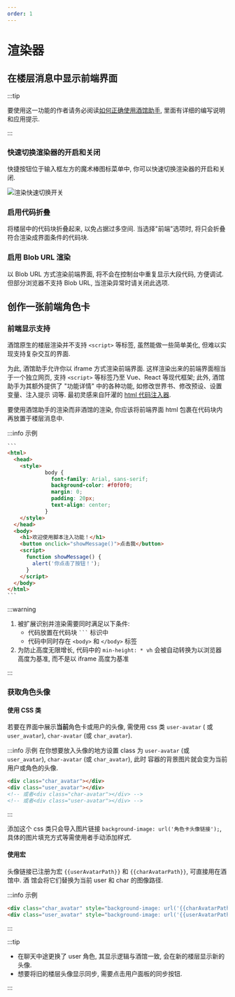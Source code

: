 ```yaml
---
order: 1
---
```


# 渲染器

## 在楼层消息中显示前端界面

:::tip

要使用这一功能的作者请务必阅读[如何正确使用酒馆助手](/guide/基本用法/如何正确使用酒馆助手.md), 里面有详细的编写说明和应用提示.

:::

### 快速切换渲染器的开启和关闭

快捷按钮位于输入框左方的魔术棒图标菜单中, 你可以快速切换渲染器的开启和关闭.

![渲染快速切换开关](/渲染快速切换开关.png)

### 启用代码折叠

将楼层中的代码块折叠起来, 以免占据过多空间. 当选择"前端"选项时, 将只会折叠符合渲染成界面条件的代码块.

### 启用 Blob URL 渲染

以 Blob URL 方式渲染前端界面, 将不会在控制台中重复显示大段代码, 方便调试. 但部分浏览器不支持 Blob URL, 当渲染异常时请关闭此选项.

## 创作一张前端角色卡

### 前端显示支持

酒馆原生的楼层渲染并不支持 `<script>` 等标签, 虽然能做一些简单美化, 但难以实现支持复杂交互的界面.

为此, 酒馆助手允许你以 iframe 方式渲染前端界面. 这样渲染出来的前端界面相当于一个独立网页, 支持 `<script>` 等标签乃至
Vue、React 等现代框架; 此外, 酒馆助手为其额外提供了 "功能详情" 中的各种功能, 如修改世界书、修改预设、设置变量、注入提示
词等. 最初灵感来自阡濯的 [html 代码注入器](https://discord.com/channels/1134557553011998840/1271783456690409554).

要使用酒馆助手的渲染而非酒馆的渲染, 你应该将前端界面 html 包裹在代码块内再放置于楼层消息中.

:::info 示例

````html
```
<html>
  <head>
    <style>
            body {
              font-family: Arial, sans-serif;
              background-color: #f0f0f0;
              margin: 0;
              padding: 20px;
              text-align: center;
            }
    </style>
  </head>
  <body>
    <h1>欢迎使用脚本注入功能！</h1>
    <button onclick="showMessage()">点击我</button>
    <script>
      function showMessage() {
        alert('你点击了按钮！');
      }
    </script>
  </body>
</html>
```
````

:::warning

1. 被扩展识别并渲染需要同时满足以下条件:
   - 代码放置在代码块 ` ``` ` 标识中
   - 代码中同时存在 `<body>` 和 `</body>` 标签
2. 为防止高度无限增长, 代码中的 `min-height: * vh` 会被自动转换为以浏览器高度为基准, 而不是以 iframe 高度为基准

:::

### 获取角色头像

#### 使用 CSS 类

若要在界面中展示**当前**角色卡或用户的头像, 需使用 css 类 `user-avatar` ( 或`user_avatar`), `char-avatar` (或
`char_avatar`).

:::info 示例
在你想要放入头像的地方设置 class 为 `user-avatar` (或 `user_avatar`), `char-avatar` (或 `char_avatar`), 此时
容器的背景图片就会变为当前用户或角色的头像.

```html
<div class="char_avatar"></div>
<div class="user_avatar"></div>
<!-- 或者<div class="char-avatar"></div> -->
<!-- 或者<div class="user-avatar"></div> -->
```

:::

添加这个 css 类只会导入图片链接 `background-image: url('角色卡头像链接');`, 具体的图片填充方式等需使用者手动添加样式.

#### 使用宏

头像链接已注册为宏 <code v-pre>{{userAvatarPath}}</code> 和 <code v-pre>{{charAvatarPath}}</code>, 可直接用在酒馆中. 酒
馆会将它们替换为当前 user 和 char 的图像路径.

:::info 示例

```html
<div class="char_avatar" style="background-image: url('{{charAvatarPath}}');"></div>
<div class="user_avatar" style="background-image: url('{{userAvatarPath}}');"></div>
```

:::

:::tip

- 在聊天中途更换了 user 角色, 其显示逻辑与酒馆一致, 会在新的楼层显示新的头像.
- 想要将旧的楼层头像显示同步, 需要点击用户面板的同步按钮.

:::
